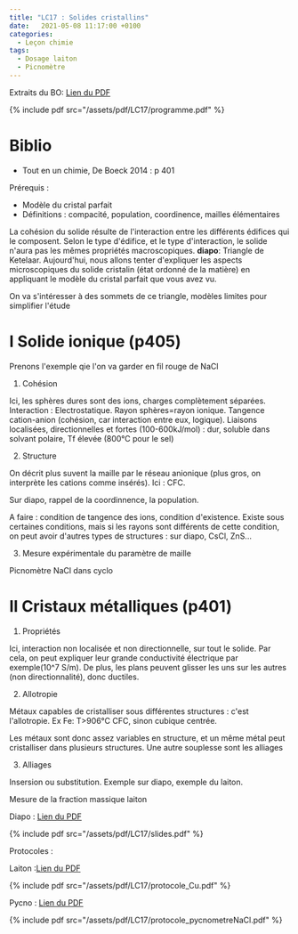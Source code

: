 ```yaml
---
title: "LC17 : Solides cristallins"
date:   2021-05-08 11:17:00 +0100
categories:
  - Leçon chimie
tags:
  - Dosage laiton
  - Picnomètre
---
```

Extraits du BO: [Lien du PDF](/assets/pdf/LC17/programme.pdf)

{% include pdf src="/assets/pdf/LC17/programme.pdf" %}

# Biblio
- Tout en un chimie, De Boeck 2014 : p 401

Prérequis :
- Modèle du cristal parfait
- Définitions : compacité, population, coordinence, mailles élémentaires


La cohésion du solide résulte de l'interaction entre les différents édifices qui le composent. Selon le type d'édifice, et le type d'interaction, le solide n'aura pas les mêmes propriétés macroscopiques. **diapo**: Triangle de Ketelaar. Aujourd'hui, nous allons tenter d'expliquer les aspects microscopiques du solide cristalin (état ordonné de la matière) en appliquant le modèle du cristal parfait que vous avez vu.

On va s'intéresser à des sommets de ce triangle, modèles limites pour simplifier l'étude
# I Solide ionique (p405)
Prenons l'exemple qie l'on va garder en fil rouge de NaCl

1) Cohésion 

Ici, les sphères dures sont des ions, charges complètement séparées. Interaction : Electrostatique. Rayon sphères=rayon ionique. Tangence cation-anion (cohésion, car interaction entre eux, logique). Liaisons localisées, directionnelles et fortes (100-600kJ/mol) : dur, soluble dans solvant polaire, Tf élevée (800°C pour le sel)

2) Structure

On décrit plus suvent la maille par le réseau anionique (plus gros, on interprète les cations comme insérés). Ici : CFC.

Sur diapo, rappel de la coordinnence, la population.

A faire : condition de tangence des ions, condition d'existence. Existe sous certaines conditions, mais si les rayons sont différents de cette condition, on peut avoir d'autres types de structures : sur diapo, CsCl, ZnS...

3) Mesure expérimentale du paramètre de maille

Picnomètre NaCl dans cyclo

# II Cristaux métalliques (p401)
1) Propriétés

Ici, interaction non localisée et non directionnelle, sur tout le solide. Par cela, on peut expliquer leur grande conductivité électrique par exemple(10^7 S/m). De plus, les plans peuvent glisser les uns sur les autres (non directionnalité), donc ductiles.

2) Allotropie

Métaux capables de cristalliser sous différentes structures : c'est l'allotropie. Ex Fe:  T>906°C CFC, sinon cubique centrée.

Les métaux sont donc assez variables en structure, et un même métal peut cristalliser dans plusieurs structures. Une autre souplesse sont les alliages

3) Alliages

Insersion ou substitution. Exemple sur diapo, exemple du laiton. 

Mesure de la fraction massique laiton

Diapo : [Lien du PDF](/assets/pdf/LC17/slides.pdf)

{% include pdf src="/assets/pdf/LC17/slides.pdf" %}

Protocoles : 

Laiton :[Lien du PDF](/assets/pdf/LC17/protocole_Cu.pdf)

{% include pdf src="/assets/pdf/LC17/protocole_Cu.pdf" %}

Pycno : [Lien du PDF](/assets/pdf/LC17/protocole_pycnometreNaCl.pdf)

{% include pdf src="/assets/pdf/LC17/protocole_pycnometreNaCl.pdf" %}
